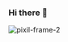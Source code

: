 ### Hi there 👋

![pixil-frame-2](https://user-images.githubusercontent.com/66395458/159233292-9447601d-f683-45a0-be2b-ab2a89ab2aed.png)







<!--
**AlexandreAdabo/AlexandreAdabo** is a ✨ _special_ ✨ repository because its `README.md` (this file) appears on your GitHub profile.

Here are some ideas to get you started:

- 🔭 I’m currently working on ...
- 🌱 I’m currently learning ...
- 👯 I’m looking to collaborate on ...
- 🤔 I’m looking for help with ...
- 💬 Ask me about ...
- 📫 How to reach me: ...
- 😄 Pronouns: ...
- ⚡ Fun fact: ...
-->
